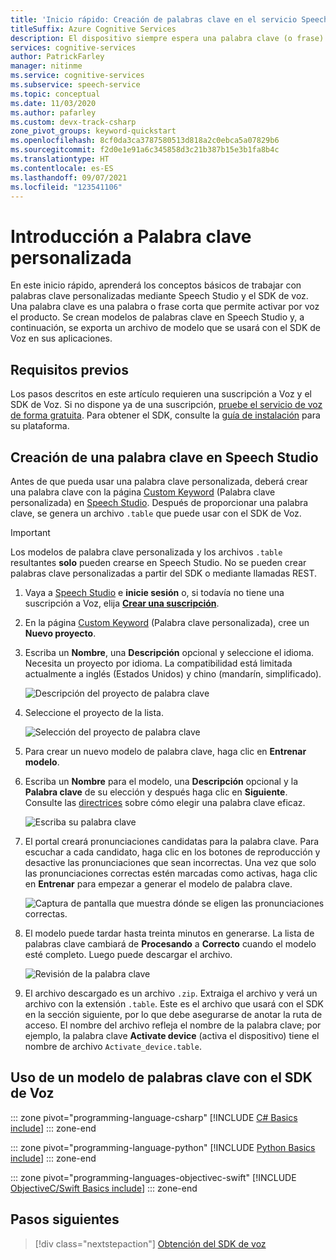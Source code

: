 ```yaml
---
title: 'Inicio rápido: Creación de palabras clave en el servicio Speech'
titleSuffix: Azure Cognitive Services
description: El dispositivo siempre espera una palabra clave (o frase). Cuando el usuario dice la palabra clave, el dispositivo envía todo el audio subsiguiente a la nube, hasta que el usuario deja de hablar. La personalización de la palabra clave es una forma eficaz de diferenciar el dispositivo y de reforzar la marca.
services: cognitive-services
author: PatrickFarley
manager: nitinme
ms.service: cognitive-services
ms.subservice: speech-service
ms.topic: conceptual
ms.date: 11/03/2020
ms.author: pafarley
ms.custom: devx-track-csharp
zone_pivot_groups: keyword-quickstart
ms.openlocfilehash: 8cf0da3ca3787580513d818a2c0ebca5a07829b6
ms.sourcegitcommit: f2d0e1e91a6c345858d3c21b387b15e3b1fa8b4c
ms.translationtype: HT
ms.contentlocale: es-ES
ms.lasthandoff: 09/07/2021
ms.locfileid: "123541106"
---
```

# <a name="get-started-with-custom-keyword"></a>Introducción a Palabra clave personalizada

En este inicio rápido, aprenderá los conceptos básicos de trabajar con palabras clave personalizadas mediante Speech Studio y el SDK de voz. Una palabra clave es una palabra o frase corta que permite activar por voz el producto. Se crean modelos de palabras clave en Speech Studio y, a continuación, se exporta un archivo de modelo que se usará con el SDK de Voz en sus aplicaciones.

## <a name="prerequisites"></a>Requisitos previos

Los pasos descritos en este artículo requieren una suscripción a Voz y el SDK de Voz. Si no dispone ya de una suscripción, [pruebe el servicio de voz de forma gratuita](overview.md#try-the-speech-service-for-free). Para obtener el SDK, consulte la [guía de instalación](quickstarts/setup-platform.md) para su plataforma.

## <a name="create-a-keyword-in-speech-studio"></a>Creación de una palabra clave en Speech Studio

Antes de que pueda usar una palabra clave personalizada, deberá crear una palabra clave con la página [Custom Keyword](https://aka.ms/sdsdk-wakewordportal) (Palabra clave personalizada) en [Speech Studio](https://aka.ms/sdsdk-speechportal). Después de proporcionar una palabra clave, se genera un archivo `.table` que puede usar con el SDK de Voz.

> [!IMPORTANT]
> Los modelos de palabra clave personalizada y los archivos `.table` resultantes **solo** pueden crearse en Speech Studio.
> No se pueden crear palabras clave personalizadas a partir del SDK o mediante llamadas REST.

1. Vaya a [Speech Studio](https://aka.ms/sdsdk-speechportal) e **inicie sesión** o, si todavía no tiene una suscripción a Voz, elija [**Crear una suscripción**](https://go.microsoft.com/fwlink/?linkid=2086754).

1. En la página [Custom Keyword](https://aka.ms/sdsdk-wakewordportal) (Palabra clave personalizada), cree un **Nuevo proyecto**. 

1. Escriba un **Nombre**, una **Descripción** opcional y seleccione el idioma. Necesita un proyecto por idioma. La compatibilidad está limitada actualmente a inglés (Estados Unidos) y chino (mandarín, simplificado).

    ![Descripción del proyecto de palabra clave](media/custom-keyword/custom-kws-portal-new-project.png)

1. Seleccione el proyecto de la lista. 

    ![Selección del proyecto de palabra clave](media/custom-keyword/custom-kws-portal-project-list.png)

1. Para crear un nuevo modelo de palabra clave, haga clic en **Entrenar modelo**.

1. Escriba un **Nombre** para el modelo, una **Descripción** opcional y la **Palabra clave** de su elección y después haga clic en **Siguiente**. Consulte las [directrices](keyword-recognition-guidelines.md#choosing-an-effective-keyword) sobre cómo elegir una palabra clave eficaz.

    ![Escriba su palabra clave](media/custom-keyword/custom-kws-portal-new-model.png)

1. El portal creará pronunciaciones candidatas para la palabra clave. Para escuchar a cada candidato, haga clic en los botones de reproducción y desactive las pronunciaciones que sean incorrectas. Una vez que solo las pronunciaciones correctas estén marcadas como activas, haga clic en **Entrenar** para empezar a generar el modelo de palabra clave. 

    ![Captura de pantalla que muestra dónde se eligen las pronunciaciones correctas.](media/custom-keyword/custom-kws-portal-choose-prons.png)

1. El modelo puede tardar hasta treinta minutos en generarse. La lista de palabras clave cambiará de **Procesando** a **Correcto** cuando el modelo esté completo. Luego puede descargar el archivo.

    ![Revisión de la palabra clave](media/custom-keyword/custom-kws-portal-download-model.png)

1. El archivo descargado es un archivo `.zip`. Extraiga el archivo y verá un archivo con la extensión `.table`. Este es el archivo que usará con el SDK en la sección siguiente, por lo que debe asegurarse de anotar la ruta de acceso. El nombre del archivo refleja el nombre de la palabra clave; por ejemplo, la palabra clave **Activate device** (activa el dispositivo) tiene el nombre de archivo `Activate_device.table`.

## <a name="use-a-keyword-model-with-the-speech-sdk"></a>Uso de un modelo de palabras clave con el SDK de Voz

::: zone pivot="programming-language-csharp"
[!INCLUDE [C# Basics include](includes/how-to/keyword-recognition/keyword-basics-csharp.md)]
::: zone-end

::: zone pivot="programming-language-python"
[!INCLUDE [Python Basics include](includes/how-to/keyword-recognition/keyword-basics-python.md)]
::: zone-end

::: zone pivot="programming-languages-objectivec-swift"
[!INCLUDE [ObjectiveC/Swift Basics include](includes/how-to/keyword-recognition/keyword-basics-objc.md)]
::: zone-end

## <a name="next-steps"></a>Pasos siguientes

> [!div class="nextstepaction"]
> [Obtención del SDK de voz](speech-sdk.md)
